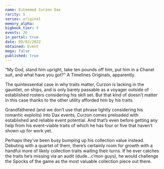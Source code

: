 ```yaml
---
name: Esteemed Curzon Dax
rarity: 5
series: original
memory_alpha:
bigbook_tier: 5
events: 26
in_portal: true
date: 09/03/2022
obtained: Event
mega: false
published: true
---
```


“My God, stand him upright, take ten pounds off him, put him in a Chanel suit, and what have you got?” A Timelines Originals, apparently.

The quintessential case in why traits matter, Curzon is lacking in the gauntlet, on ships, and is only barely passable as a voyager outside of established rosters considering his skill set. But that kind of doesn’t matter in this case thanks to the other utility afforded him by his traits.

Grandfathered (and we don’t use that phrase lightly considering his romantic exploits) into Dax events, Curzon comes preloaded with established and reliable event potential. And that’s even before getting any help from his event-viable traits of which he has four or five that haven’t shown up for work yet.

Perhaps they’ve been busy bumping up his collection value instead. Debuting with a quartet of them, there’s certainly room for growth with a handful more of likely collection traits waiting their turns. If he ever catches the traits he’s missing via an audit (dude…c’mon guys), he would challenge the Spocks of the game as the most valuable collection piece out there.
